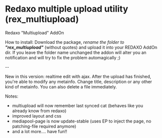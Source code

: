 Redaxo multiple upload utility (rex_multiupload)
=========

Redaxo &quot;Multiupload&quot; AddOn

How to install:
Download the package, _rename the folder to **"rex_multiupload"**_ (without quotes) and upload it into your REDAXO AddOn dir.
If you leave the folder name unchanged the addon will alter you an notification and will try to fix the problem automagically ;)

--

New in this version: realtime edit with ajax. After the upload has finished, you're able to modify any metainfo.
Change title, description or any other kind of metainfo. You can also delete a file immediately.

Notes:
- multiupload will now remember last synced cat (behaves like you already know from redaxo)
- improved layout and css
- mediapool-page is now update-stable (uses EP to inject the page, no patching-file required anymore)
- and a lot more.... have fun!!
